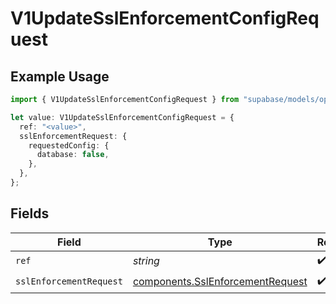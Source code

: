 # V1UpdateSslEnforcementConfigRequest

## Example Usage

```typescript
import { V1UpdateSslEnforcementConfigRequest } from "supabase/models/operations";

let value: V1UpdateSslEnforcementConfigRequest = {
  ref: "<value>",
  sslEnforcementRequest: {
    requestedConfig: {
      database: false,
    },
  },
};
```

## Fields

| Field                                                                                | Type                                                                                 | Required                                                                             | Description                                                                          |
| ------------------------------------------------------------------------------------ | ------------------------------------------------------------------------------------ | ------------------------------------------------------------------------------------ | ------------------------------------------------------------------------------------ |
| `ref`                                                                                | *string*                                                                             | :heavy_check_mark:                                                                   | Project ref                                                                          |
| `sslEnforcementRequest`                                                              | [components.SslEnforcementRequest](../../models/components/sslenforcementrequest.md) | :heavy_check_mark:                                                                   | N/A                                                                                  |